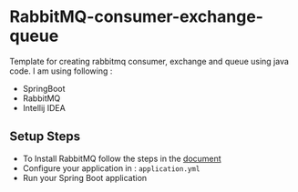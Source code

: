 # RabbitMQ-consumer-exchange-queue
Template for creating rabbitmq consumer, exchange and queue using java code. I am using following :
- SpringBoot
- RabbitMQ
- Intellij IDEA

## Setup Steps
- To Install RabbitMQ follow the steps in the [document](https://www.rabbitmq.com/download.html)
- Configure your application in : `application.yml`
- Run your Spring Boot application
